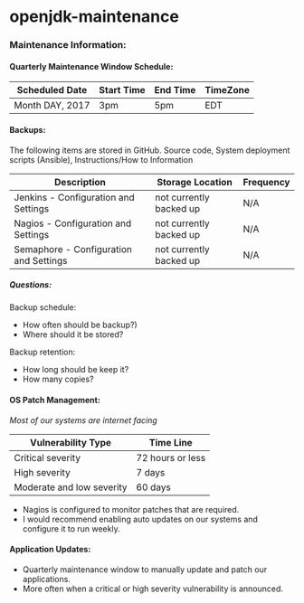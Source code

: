 # openjdk-maintenance

### Maintenance Information:

#### Quarterly Maintenance Window Schedule:
|  Scheduled Date | Start Time | End Time | TimeZone |
|---|---|--|--|
| Month DAY, 2017 | 3pm | 5pm | EDT| 


#### Backups:
The following items are stored in GitHub.
Source code, System deployment scripts (Ansible), Instructions/How to Information

|  Description | Storage Location | Frequency  |
|---|---|---|
| Jenkins - Configuration and Settings | not currently backed up | N/A |
| Nagios - Configuration and Settings | not currently backed up | N/A |
| Semaphore - Configuration and Settings | not currently backed up | N/A |

##### Questions:
Backup schedule:
- How often should be backup?)
- Where should it be stored?

Backup retention:
- How long should be keep it?
- How many copies?

#### OS Patch Management: 
*Most of our systems are internet facing*

| Vulnerability Type | Time Line|
|---|---|
| Critical severity | 72 hours or less |
| High severity | 7 days |
| Moderate and low severity | 60 days|

- Nagios is configured to monitor patches that are required.
- I would recommend enabling auto updates on our systems and configure it to run weekly.

#### Application Updates:
- Quarterly maintenance window to manually update and patch our applications.
- More often when a critical or high severity vulnerability is announced.
